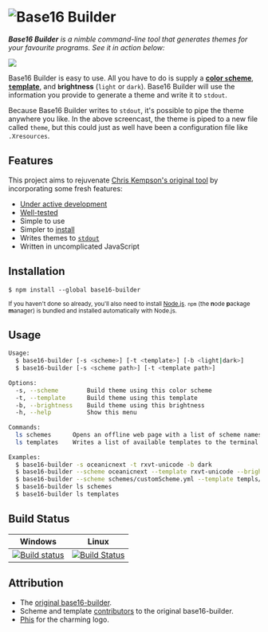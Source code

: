 <h1>
	<img src="https://cloud.githubusercontent.com/assets/2873986/13090600/00486fe4-d4f7-11e5-9bdb-fc814a3c6e77.png" alt="Base16 Builder">
</h1>

_**Base16 Builder** is a nimble command-line tool that generates themes for your favourite programs. See it in action below:_

![](https://camo.githubusercontent.com/ddfcd564006e0f6f6f24abeb1b9424cb71c97ddd/68747470733a2f2f692e696d6775722e636f6d2f6c416e7670526a2e676966)

Base16 Builder is easy to use. All you have to do is supply a [**color `s`cheme**](https://github.com/alexbooker/base16-builder/tree/master/db/schemes), [**`t`emplate**](https://github.com/alexbooker/base16-builder/tree/master/db/templates), and **`b`rightness** (`light` or `dark`). Base16 Builder will use the information you provide to generate a theme and write it to `stdout`. 

Because Base16 Builder writes to `stdout`, it's possible to pipe the theme anywhere you like. In the above screencast, the theme is piped to a new file called `theme`, but this could just as well have been a configuration file like `.Xresources`. 

## Features

This project aims to rejuvenate [Chris Kempson's original tool](https://github.com/chriskempson/base16-builder) by incorporating some fresh features:

- [Under active development](https://github.com/alexbooker/base16-builder/pulse/monthly)
- [Well-tested](https://github.com/alexbooker/base16-builder/tree/master/tests)
- Simple to use
- Simpler to [install](https://github.com/alexbooker/base16-builder#installation)
- Writes themes to  [`stdout`](https://en.wikipedia.org/wiki/Standard_streams#Standard_output_.28stdout.29)
- Written in uncomplicated JavaScript

## Installation

```
$ npm install --global base16-builder
```

<sub>If you haven't done so already, you'll also need to install [Node.js](https://docs.npmjs.com/getting-started/installing-node). `npm` (the **n**ode **p**ackage **m**anager) is bundled and installed automatically with Node.js.</sub>

## Usage

```bash
Usage:
  $ base16-builder [-s <scheme>] [-t <template>] [-b <light|dark>]
  $ base16-builder [-s <scheme path>] [-t <template path>]
    
Options:
  -s, --scheme        Build theme using this color scheme
  -t, --template      Build theme using this template
  -b, --brightness    Build theme using this brightness
  -h, --help          Show this menu
    
Commands:
  ls schemes      Opens an offline web page with a list of scheme names and their colors
  ls templates    Writes a list of available templates to the terminal
    
Examples:
  $ base16-builder -s oceanicnext -t rxvt-unicode -b dark
  $ base16-builder --scheme oceanicnext --template rxvt-unicode --brightness dark
  $ base16-builder --scheme schemes/customScheme.yml --template templs/customTempl.ejs
  $ base16-builder ls schemes
  $ base16-builder ls templates
```

## Build Status

| Windows | Linux |
|:------:|:------:|
|[![Build status](https://ci.appveyor.com/api/projects/status/6xckfbsriju345cd?svg=true)](https://ci.appveyor.com/project/alexbooker/base16-builder) | [![Build Status](https://travis-ci.org/alexbooker/base16-builder.svg?branch=master)](https://travis-ci.org/alexbooker/base16-builder) |

## Attribution

- The [original base16-builder](https://github.com/chriskempson/base16-builder).
- Scheme and template [contributors](https://github.com/chriskempson/base16-builder/graphs/contributors) to the original base16-builder.
- [Phis](https://github.com/Phisherman) for the charming logo.
